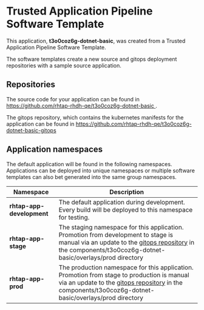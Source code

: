 # Trusted Application Pipeline Software Template

This application, **t3o0coz6g-dotnet-basic**, was created from a Trusted Application Pipeline Software Template.

The software templates create a new source and gitops deployment repositories with a sample source application. 

## Repositories

The source code for your application can be found in [https://github.com/rhtap-rhdh-qe/t3o0coz6g-dotnet-basic ](https://github.com/rhtap-rhdh-qe/t3o0coz6g-dotnet-basic ).
 
The gitops repository, which contains the kubernetes manifests for the application can be found in 
[https://github.com/rhtap-rhdh-qe/t3o0coz6g-dotnet-basic-gitops ](https://github.com/rhtap-rhdh-qe/t3o0coz6g-dotnet-basic-gitops ) 

## Application namespaces 

The default application will be found in the following namespaces. Applications can be deployed into unique namespaces or multiple software templates can also bet generated into the same group namespaces.  

|  Namespace   |  Description   |  
| -------- | -------- |   
| **rhtap-app-development** | The default application during development. Every build will be deployed to this namespace for testing. | 
| **rhtap-app-stage** | The staging namespace for this application. Promotion from development to stage is manual via an update to the [gitops repository](https://github.com/rhtap-rhdh-qe/t3o0coz6g-dotnet-basic-gitops ) in the components/t3o0coz6g-dotnet-basic/overlays/prod directory |  
| **rhtap-app-prod** | The production namespace for this application. Promotion from stage to production is manual via an update to the [gitops repository](https://github.com/rhtap-rhdh-qe/t3o0coz6g-dotnet-basic-gitops ) in the components/t3o0coz6g-dotnet-basic/overlays/prod directory | 